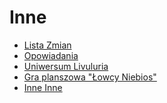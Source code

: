 # Inne

<div class="text-2xl">

- [Lista Zmian](other/changelog)
- [Opowiadania](other/stories)
- [Uniwersum Livuluria](/other/livuluria)
- [Gra planszowa "Łowcy Niebios"](other/łowcy-niebios)
- [Inne Inne](other/other)

</div>